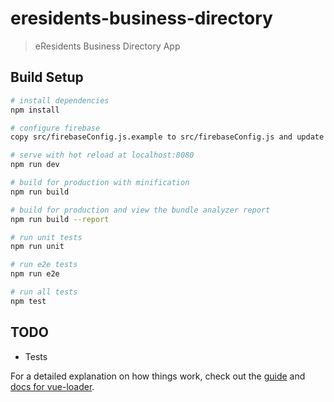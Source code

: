 # eresidents-business-directory

> eResidents Business Directory App

## Build Setup

``` bash
# install dependencies
npm install

# configure firebase
copy src/firebaseConfig.js.example to src/firebaseConfig.js and update credentials.

# serve with hot reload at localhost:8080
npm run dev

# build for production with minification
npm run build

# build for production and view the bundle analyzer report
npm run build --report

# run unit tests
npm run unit

# run e2e tests
npm run e2e

# run all tests
npm test
```
## TODO
- Tests

For a detailed explanation on how things work, check out the [guide](http://vuejs-templates.github.io/webpack/) and [docs for vue-loader](http://vuejs.github.io/vue-loader).
